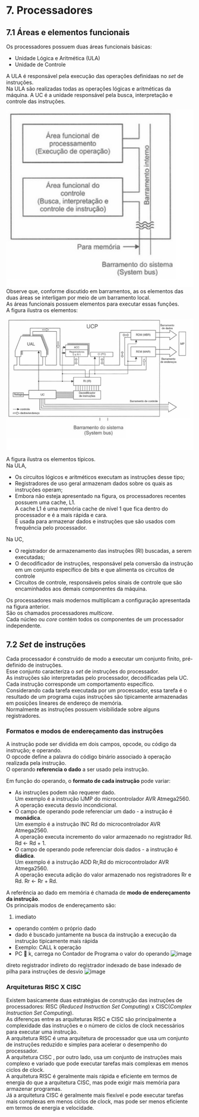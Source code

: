 # 7. Processadores

## 7.1 Áreas e elementos funcionais
Os processadores possuem duas áreas funcionais básicas:
- Unidade Lógica e Aritmética (ULA)
- Unidade de Controle

A ULA é responsável pela execução das operações definidaas no *set* de instruções.  
Na ULA são realizadas todas as operações lógicas e aritméticas da máquina.
A UC é a unidade responsável pela busca, interpretação e controle das instruções.

![Processador: unidades funcionais](/arq_aulas/images/processador1.jpg)
Observe que, conforme discutido em barramentos, as os elementos das duas áreas se interligam por meio de um barramento local.   
As áreas funcionais possuem elementos para executar essas funções.   
A figura ilustra os elementos:

![Elementos internos do processador](/arq_aulas/images/processador2.jpg)

A figura ilustra os elementos típicos.  
Na ULA,  
- Os circuitos lógicos e aritméticos executam as instruções desse tipo;
- Registradores de uso geral armazenam dados sobre os quais as instruções operam;
- Embora não esteja apresentado na figura, os processadores recentes possuem uma cache, L1.  
A cache L1 é uma memória cache de nível 1 que fica dentro do processador e é a mais rápida e cara.  
É usada para armazenar dados e instruções que são usados com frequência pelo processador.  

Na UC,  
- O registrador de armazenamento das instruções (RI) buscadas, a serem executadas;
- O decodificador de instruções, responsável pela conversão da instrução em um conjunto específico de bits e que alimenta os circuitos de controle
- Circuitos de controle, responsáveis pelos sinais de controle que são encaminhados aos demais componentes da máquina.

Os processadores mais modernos multiplicam a configuração apresentada na figura anterior.  
São os chamados processadores *multicore*.  
Cada núcleo ou *core* contém todos os componentes de um processador independente.  

## 7.2 *Set* de instruções
Cada processador é construído de modo a executar um conjunto finito, pré-definido de instruções.  
Esse conjunto caracteriza o *set* de instruções do processador.  
As instruções são interpretadas pelo processador, decodificadas pela UC.  
Cada instrução corresponde um comportamento específico.  
Considerando cada tarefa executada por um processador, essa tarefa é o resultado de um programa cujas instruções são tipicamente armazenadas em posições lineares de endereço de memória.  
Normalmente as instruções possuem visibilidade sobre alguns registradores.  

### Formatos e modos de endereçamento das instruções
A instrução pode ser dividida em dois campos, opcode, ou código da instrução; e operando.   
O opcode define a palavra do código binário associado à operação realizada pela instrução.  
O operando **referencia o dado** a ser usado pela instrução.  

Em função do operando, o **formato de cada instrução** pode variar:
- As instruções podem não requerer dado.  
Um exemplo é a instrução IJMP do microcontrolador AVR Atmega2560.  
A operação executa desvio incondicional.  
- O campo de operando pode referenciar um dado - a instrução é **monádica**.  
Um exemplo é a instrução INC Rd do microcontrolador AVR Atmega2560.  
A operação executa incremento do valor armazenado no registrador Rd. Rd <- Rd + 1.
- O campo de operando pode referenciar dois dados - a instrução é **diádica**.  
Um exemplo é a instrução ADD Rr,Rd do microcontrolador AVR Atmega2560.  
A operação executa adição do valor armazenado nos registradores Rr e Rd. Rr <- Rr + Rd.

A referência ao dado em memória é chamada de **modo de endereçamento da instrução**.  
Os principais modos de endereçamento são:
1. imediato
- operando contém o próprio dado
- dado é buscado juntamente na busca da instrução a execução da instrução tipicamente mais rápida
- Exemplo:
CALL k
operação
- PC  k, carrega no Contador de Programa o valor do operando
![image](https://github.com/claytonjasilva/claytonjasilva.github.io/assets/80921613/f2867bfb-e473-431f-a4d4-334df9b5bb14)


direto 
registrador 
indireto do registrador 
indexado 
de base indexado
de pilha 
para instruções de desvio
![image](https://github.com/claytonjasilva/claytonjasilva.github.io/assets/80921613/7a31d71d-b9b5-4644-bba4-b51aaaf21600)


### Arquiteturas RISC X CISC
Existem basicamente duas estratégias de construção das instruções de processadores: RISC (*Reduced Instruction Set Computing*) x CISC(*Complex Instruction Set Computing*).  
As diferenças entre as arquiteturas RISC e CISC são principalmente a complexidade das instruções e o número de ciclos de clock necessários para executar uma instrução.   
A arquitetura RISC é uma arquitetura de processador que usa um conjunto de instruções reduzido e simples para acelerar o desempenho do processador.   
A arquitetura CISC , por outro lado, usa um conjunto de instruções mais complexo e variado que pode executar tarefas mais complexas em menos ciclos de clock.   
A arquitetura RISC é geralmente mais rápida e eficiente em termos de energia do que a arquitetura CISC, mas pode exigir mais memória para armazenar programas.   
Já a arquitetura CISC é geralmente mais flexível e pode executar tarefas mais complexas em menos ciclos de clock, mas pode ser menos eficiente em termos de energia e velocidade.
